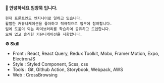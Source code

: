 <b>🙂 안녕하세요 임창묵 입니다.</b>
```
현재 프론트엔드 엔지니어로 일하고 있습니다.
활발한 커뮤니케이션을 좋아하고 적극적으로 업무에 참여합니다.
팀에 도움이 되는 라이브러리를 학습하여 공유하고 도입합니다.
오해 없고 솔직한 커뮤니케이션을 지향합니다.
```

<b>⚙ Skill</b>
- Front : React, React Query, Redux Toolkit, Mobx, Framer Motion, Expo, ElectronJS
- Style : Styled Component, Scss, css
- Tools : Git, Github Action, Storybook, Webpack, AWS
- Web : CrossBrowsing
